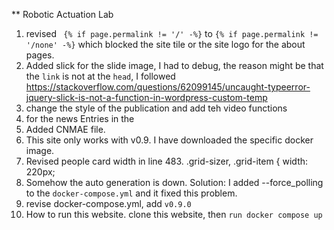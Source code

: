 ** Robotic Actuation Lab

1. revised ` {% if page.permalink != '/' -%}` to `{% if page.permalink != '/none' -%}` which blocked the site tile or the site logo for the about pages. 
1. Added slick for the slide image, I had to debug, the reason might be that the `link` is not at the `head`, I followed https://stackoverflow.com/questions/62099145/uncaught-typeerror-jquery-slick-is-not-a-function-in-wordpress-custom-temp
3. change the style of the publication and add teh video functions
4. for the news Entries in the 
5. Added CNMAE file. 
6. This site only works with v0.9. I have downloaded the specific docker image. 
7. Revised people card width in line 483.  .grid-sizer, .grid-item { width: 220px;
8. Somehow the auto generation is down. Solution: I added --force_polling to the `docker-compose.yml` and it fixed this problem. 
9. revise docker-compose.yml, add `v0.9.0`
10. How to run this website. clone this website, then `run docker compose up`

